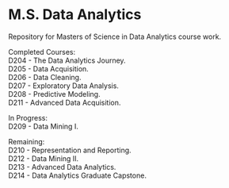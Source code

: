 # M.S. Data Analytics
Repository for Masters of Science in Data Analytics course work.

Completed Courses: <br />
D204 - The Data Analytics Journey.      
D205 - Data Acquisition.       
D206 - Data Cleaning.                  
D207 - Exploratory Data Analysis. <br />
D208 - Predictive Modeling. <br />
D211 - Advanced Data Acquisition. <br />

In Progress: <br />
D209 - Data Mining I.

Remaining: <br />
D210 - Representation and Reporting. <br />
D212 - Data Mining II. <br />
D213 - Advanced Data Analytics. <br />
D214 - Data Analytics Graduate Capstone.
